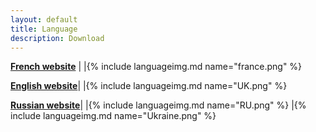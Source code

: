 ```yaml
---
layout: default
title: Language
description: Download
---
```




   **[French website](https://prunkdump.github.io/GNUVario-TTGO-T5-website)** |  |{% include languageimg.md name="france.png" %}





   **[English website](https://prunkdump.github.io/GNUVario-TTGO-T5-website-EN)**|   |{% include languageimg.md name="UK.png" %}





   **[Russian website](https://prunkdump.github.io/GNUVario-TTGO-T5-website-RU)**|   |{% include languageimg.md name="RU.png" %} |{% include languageimg.md name="Ukraine.png" %} 
